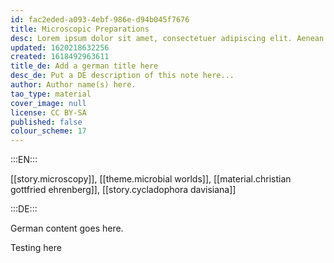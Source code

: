 ```yaml
---
id: fac2eded-a093-4ebf-986e-d94b045f7676
title: Microscopic Preparations
desc: Lorem ipsum dolor sit amet, consectetuer adipiscing elit. Aenean commodo ligula eget dolor. Aenean massa. Cum sociis natoque penatibus et magnis dis parturient montes, nascetur ridiculus mus. Donec quam felis, ultricies nec, pellentesque eu, pretium quis, sem. Nulla consequat massa quis enim.
updated: 1620218632256
created: 1618492963611
title_de: Add a german title here
desc_de: Put a DE description of this note here...
author: Author name(s) here.
tao_type: material
cover_image: null
license: CC BY-SA
published: false
colour_scheme: 17
---
```


:::EN:::

[[story.microscopy]], [[theme.microbial worlds]], [[material.christian gottfried ehrenberg]], [[story.cycladophora davisiana]]

:::DE:::

German content goes here.

Testing here
